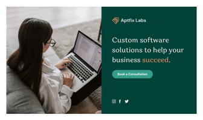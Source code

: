 ![template](https://raw.githubusercontent.com/ShriIraCatalog/resources-two/refs/heads/master/2025/04/20/20250420210933.png)
